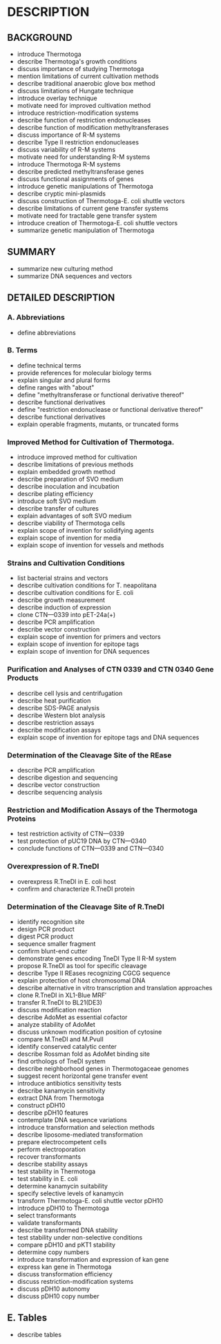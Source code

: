 # DESCRIPTION

## BACKGROUND

- introduce Thermotoga
- describe Thermotoga's growth conditions
- discuss importance of studying Thermotoga
- mention limitations of current cultivation methods
- describe traditional anaerobic glove box method
- discuss limitations of Hungate technique
- introduce overlay technique
- motivate need for improved cultivation method
- introduce restriction-modification systems
- describe function of restriction endonucleases
- describe function of modification methyltransferases
- discuss importance of R-M systems
- describe Type II restriction endonucleases
- discuss variability of R-M systems
- motivate need for understanding R-M systems
- introduce Thermotoga R-M systems
- describe predicted methyltransferase genes
- discuss functional assignments of genes
- introduce genetic manipulations of Thermotoga
- describe cryptic mini-plasmids
- discuss construction of Thermotoga-E. coli shuttle vectors
- describe limitations of current gene transfer systems
- motivate need for tractable gene transfer system
- introduce creation of Thermotoga-E. coli shuttle vectors
- summarize genetic manipulation of Thermotoga

## SUMMARY

- summarize new culturing method
- summarize DNA sequences and vectors

## DETAILED DESCRIPTION

### A. Abbreviations

- define abbreviations

### B. Terms

- define technical terms
- provide references for molecular biology terms
- explain singular and plural forms
- define ranges with "about"
- define "methyltransferase or functional derivative thereof"
- describe functional derivatives
- define "restriction endonuclease or functional derivative thereof"
- describe functional derivatives
- explain operable fragments, mutants, or truncated forms

### Improved Method for Cultivation of Thermotoga.

- introduce improved method for cultivation
- describe limitations of previous methods
- explain embedded growth method
- describe preparation of SVO medium
- describe inoculation and incubation
- describe plating efficiency
- introduce soft SVO medium
- describe transfer of cultures
- explain advantages of soft SVO medium
- describe viability of Thermotoga cells
- explain scope of invention for solidifying agents
- explain scope of invention for media
- explain scope of invention for vessels and methods

### Strains and Cultivation Conditions

- list bacterial strains and vectors
- describe cultivation conditions for T. neapolitana
- describe cultivation conditions for E. coli
- describe growth measurement
- describe induction of expression
- clone CTN—0339 into pET-24a(+)
- describe PCR amplification
- describe vector construction
- explain scope of invention for primers and vectors
- explain scope of invention for epitope tags
- explain scope of invention for DNA sequences

### Purification and Analyses of CTN 0339 and CTN 0340 Gene Products

- describe cell lysis and centrifugation
- describe heat purification
- describe SDS-PAGE analysis
- describe Western blot analysis
- describe restriction assays
- describe modification assays
- explain scope of invention for epitope tags and DNA sequences

### Determination of the Cleavage Site of the REase

- describe PCR amplification
- describe digestion and sequencing
- describe vector construction
- describe sequencing analysis

### Restriction and Modification Assays of the Thermotoga Proteins

- test restriction activity of CTN—0339
- test protection of pUC19 DNA by CTN—0340
- conclude functions of CTN—0339 and CTN—0340

### Overexpression of R.TneDI

- overexpress R.TneDI in E. coli host
- confirm and characterize R.TneDI protein

### Determination of the Cleavage Site of R.TneDI

- identify recognition site
- design PCR product
- digest PCR product
- sequence smaller fragment
- confirm blunt-end cutter
- demonstrate genes encoding TneDI Type II R-M system
- propose R.TneDI as tool for specific cleavage
- describe Type II REases recognizing CGCG sequence
- explain protection of host chromosomal DNA
- describe alternative in vitro transcription and translation approaches
- clone R.TneDI in XL1-Blue MRF′
- transfer R.TneDI to BL21(DE3)
- discuss modification reaction
- describe AdoMet as essential cofactor
- analyze stability of AdoMet
- discuss unknown modification position of cytosine
- compare M.TneDI and M.PvuII
- identify conserved catalytic center
- describe Rossman fold as AdoMet binding site
- find orthologs of TneDI system
- describe neighborhood genes in Thermotogaceae genomes
- suggest recent horizontal gene transfer event
- introduce antibiotics sensitivity tests
- describe kanamycin sensitivity
- extract DNA from Thermotoga
- construct pDH10
- describe pDH10 features
- contemplate DNA sequence variations
- introduce transformation and selection methods
- describe liposome-mediated transformation
- prepare electrocompetent cells
- perform electroporation
- recover transformants
- describe stability assays
- test stability in Thermotoga
- test stability in E. coli
- determine kanamycin suitability
- specify selective levels of kanamycin
- transform Thermotoga-E. coli shuttle vector pDH10
- introduce pDH10 to Thermotoga
- select transformants
- validate transformants
- describe transformed DNA stability
- test stability under non-selective conditions
- compare pDH10 and pKT1 stability
- determine copy numbers
- introduce transformation and expression of kan gene
- express kan gene in Thermotoga
- discuss transformation efficiency
- discuss restriction-modification systems
- discuss pDH10 autonomy
- discuss pDH10 copy number

## E. Tables

- describe tables

